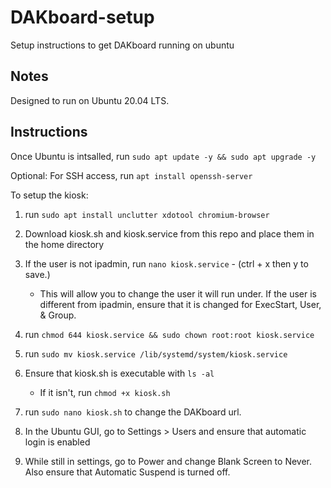 # DAKboard-setup
Setup instructions to get DAKboard running on ubuntu

## Notes

Designed to run on Ubuntu 20.04 LTS.

## Instructions

Once Ubuntu is intsalled, run `sudo apt update -y && sudo apt upgrade -y`

Optional: For SSH access, run `apt install openssh-server`

To setup the kiosk:

1. run `sudo apt install unclutter xdotool chromium-browser`

2. Download kiosk.sh and kiosk.service from this repo and place them in the home directory

3. If the user is not ipadmin, run `nano kiosk.service` - (ctrl + x then y to save.)
   - This will allow you to change the user it will run under. If the user is different from ipadmin, ensure that it is changed for ExecStart, User, & Group.

4. run `chmod 644 kiosk.service && sudo chown root:root kiosk.service`

5. run `sudo mv kiosk.service /lib/systemd/system/kiosk.service`

6. Ensure that kiosk.sh is executable with `ls -al` 
   - If it isn't, run `chmod +x kiosk.sh`
   
7. run `sudo nano kiosk.sh` to change the DAKboard url.

8. In the Ubuntu GUI, go to Settings > Users and ensure that automatic login is enabled

9. While still in settings, go to Power and change Blank Screen to Never. Also ensure that Automatic Suspend is turned off.
